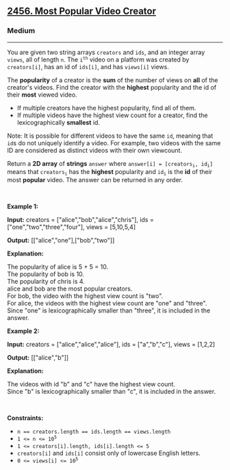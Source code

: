<h2><a href="https://leetcode.com/problems/most-popular-video-creator/">2456. Most Popular Video Creator</a></h2><h3>Medium</h3><hr><div><p>You are given two string arrays <code>creators</code> and <code>ids</code>, and an integer array <code>views</code>, all of length <code>n</code>. The <code>i<sup>th</sup></code> video on a platform was created by <code>creators[i]</code>, has an id of <code>ids[i]</code>, and has <code>views[i]</code> views.</p>

<p>The <strong>popularity</strong> of a creator is the <strong>sum</strong> of the number of views on <strong>all</strong> of the creator's videos. Find the creator with the <strong>highest</strong> popularity and the id of their <strong>most</strong> viewed video.</p>

<ul>
	<li>If multiple creators have the highest popularity, find all of them.</li>
	<li>If multiple videos have the highest view count for a creator, find the lexicographically <strong>smallest</strong> id.</li>
</ul>

<p>Note: It is possible for different videos to have the same <code>id</code>, meaning that <code>id</code>s do not uniquely identify a video. For example, two videos with the same ID are considered as distinct videos with their own viewcount.</p>

<p>Return<em> </em>a <strong>2D array</strong> of <strong>strings</strong> <code>answer</code> where <code>answer[i] = [creators<sub>i</sub>, id<sub>i</sub>]</code> means that <code>creators<sub>i</sub></code> has the <strong>highest</strong> popularity and <code>id<sub>i</sub></code> is the <strong>id</strong> of their most <strong>popular</strong> video. The answer can be returned in any order.</p>

<p>&nbsp;</p>
<p><strong class="example">Example 1:</strong></p>

<div class="example-block">
<p><strong>Input:</strong> <span class="example-io">creators = ["alice","bob","alice","chris"], ids = ["one","two","three","four"], views = [5,10,5,4]</span></p>

<p><strong>Output:</strong> <span class="example-io">[["alice","one"],["bob","two"]]</span></p>

<p><strong>Explanation:</strong></p>

<p>The popularity of alice is 5 + 5 = 10.<br>
The popularity of bob is 10.<br>
The popularity of chris is 4.<br>
alice and bob are the most popular creators.<br>
For bob, the video with the highest view count is "two".<br>
For alice, the videos with the highest view count are "one" and "three". Since "one" is lexicographically smaller than "three", it is included in the answer.</p>
</div>

<p><strong class="example">Example 2:</strong></p>

<div class="example-block">
<p><strong>Input:</strong> <span class="example-io">creators = ["alice","alice","alice"], ids = ["a","b","c"], views = [1,2,2]</span></p>

<p><strong>Output:</strong> <span class="example-io">[["alice","b"]]</span></p>

<p><strong>Explanation:</strong></p>

<p>The videos with id "b" and "c" have the highest view count.<br>
Since "b" is lexicographically smaller than "c", it is included in the answer.</p>
</div>

<p>&nbsp;</p>
<p><strong>Constraints:</strong></p>

<ul>
	<li><code>n == creators.length == ids.length == views.length</code></li>
	<li><code>1 &lt;= n &lt;= 10<sup>5</sup></code></li>
	<li><code>1 &lt;= creators[i].length, ids[i].length &lt;= 5</code></li>
	<li><code>creators[i]</code> and <code>ids[i]</code> consist only of lowercase English letters.</li>
	<li><code>0 &lt;= views[i] &lt;= 10<sup>5</sup></code></li>
</ul>
</div>